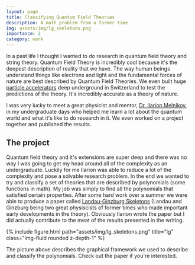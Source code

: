 ```yaml
---
layout: page
title: Classifying Quantum Field Theories
description: A math problem from a former time
img: assets/img/lg_skeletons.png
importance: 2
category: work
---
```


In a past life I thought I wanted to do research in quantum field theory and string theory. Quantum Field Theory
is incredibly cool because it's the deepest description of reality that we have. The way human beings understand
things like electrons and light and the fundamental forces of nature are best described by Quantum Field Theories.
We even built huge [particle accelerators](https://en.wikipedia.org/wiki/CERN) deep underground in Switzerland to 
test the predictions of the theory. It's incredibly accurate as a theory of nature. 

I was very lucky to meet a great physicist and mentor, [Dr. Ilarion Melnikov](https://www.jmu.edu/physics/people/all-people/melnikov-ilarion.shtml), 
in my undergraduate days who helped me learn a lot about the quantum world and what it's like to do research in it. 
We even worked on a project together and published the results. 


## The project

Quantum field theory and it's extensions are super deep and there was no way I was going to get my head around all of
the complexity as an undergraduate.
Luckily for me Ilarion was able to reduce a lot of the complexity and pose a solvable research problem. In the end we 
wanted to try and classify a set of theories that are described by polynomials (some functions in math). My job was simply 
to find all the polynomials that satisfied certain properties.
After some hard work over a summer we were able to produce a paper called 
[Landau-Ginzburg Skeletons](https://link.springer.com/article/10.1007/JHEP05(2017)050) (Landau and Ginzburg being two
great physiscists of former times who made important early developments in the theory). Obviously Ilarion wrote the paper but
I did actually contribute to the meat of the results presented in the writing.

{% include figure.html path="assets/img/lg_skeletons.png" title="lg" class="img-fluid rounded z-depth-1" %}

The picture above describes the graphical framework we used to describe and classify the polynomials. Check out the
paper if you're interested.